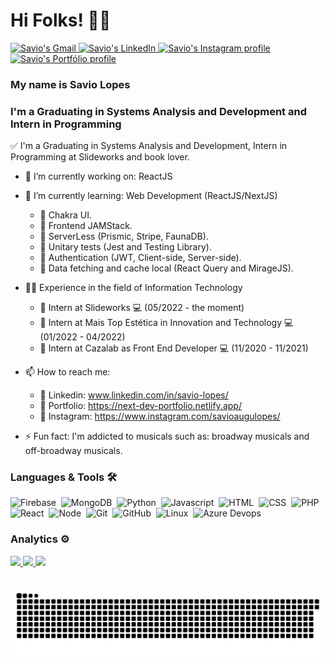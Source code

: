 # Hi Folks! 🏳️‍🌈

<p>
  <a href="mailto:savio.dev.lopes@gmail.com">
    <img src="https://img.shields.io/badge/-Gmail-c14438?style=flat-square&logo=Gmail&logoColor=3f72af&color=112d4e&link=savio.dev.lopes@gmail.com" alt="Savio's Gmail" />
  </a>
  
  <a href="https://www.linkedin.com/in/al%C3%ADcia-foureaux-7099a41b0/">
    <img src="https://img.shields.io/badge/-Linkedin-6633cc?style=flat-square&logo=Linkedin&logoColor=3f72af&color=112d4e&link=https://github.com/allyfx" alt="Savio's LinkedIn" />
  </a>
  
  <a href="https://www.instagram.com/savioaugulopes">
    <img src="https://img.shields.io/badge/-Instagram-6633cc?style=flat-square&logo=instagram&color=112d4e&logoColor=3f72af&link=https://www.instagram.com/savioaugulopes" alt="Savio's Instagram profile" />
  </a>
  
  <a href="https://next-dev-portfolio.netlify.app/">
    <img src="https://img.shields.io/badge/-Portfólio-6633cc?style=flat-square&logo=netlify&logoColor=3f72af&color=112d4e&link=https://next-dev-portfolio.netlify.app/" alt="Savio's Portfólio profile" />
  </a>
</p>


### My name is Savio Lopes

### I'm a Graduating in Systems Analysis and Development and Intern in Programming

✅ I'm a Graduating in Systems Analysis and Development, Intern in Programming at Slideworks and book lover.

- 🔭 I’m currently working on: ReactJS
- 🌱 I’m currently learning: Web Development (ReactJS/NextJS)
  - 🎯 Chakra UI.
  - 🎯 Frontend JAMStack.
  - 🎯 ServerLess (Prismic, Stripe, FaunaDB).
  - 🎯 Unitary tests (Jest and Testing Library).
  - 🎯 Authentication (JWT, Client-side, Server-side).
  - 🎯 Data fetching and cache local (React Query and MirageJS).

- 👨‍💻 Experience in the field of Information Technology
  - 🎯 Intern at Slideworks :computer: (05/2022 - the moment)
  - 🎯 Intern at Mais Top Estética in Innovation and Technology :computer: (01/2022 - 04/2022)
  - 🎯 Intern at Cazalab as Front End Developer :computer: (11/2020 - 11/2021)

- 📫 How to reach me: 
  - 🎯 Linkedin: www.linkedin.com/in/savio-lopes/
  - 🎯 Portfolio: https://next-dev-portfolio.netlify.app/
  - 🎯 Instagram: https://www.instagram.com/savioaugulopes/
- ⚡ Fun fact: I'm addicted to musicals such as: broadway musicals and off-broadway musicals.


### Languages & Tools 🛠  

![Firebase](https://img.shields.io/badge/-Firebase-05122A?style=for-the-badge&logo=firebase)&nbsp;
![MongoDB](https://img.shields.io/badge/-MongoDB-05122A?style=for-the-badge&logo=mongodb)&nbsp;
![Python](https://img.shields.io/badge/-Python-05122A?style=for-the-badge&logo=python)&nbsp;
![Javascript](https://img.shields.io/badge/-Javascript-05122A?style=for-the-badge&logo=javascript)&nbsp;
![HTML](https://img.shields.io/badge/-Html-05122A?style=for-the-badge&logo=html5)&nbsp;
![CSS](https://img.shields.io/badge/-Css-05122A?style=for-the-badge&logo=css3&logoColor=blue)&nbsp;
![PHP](https://img.shields.io/badge/-Php-05122A?style=for-the-badge&logo=php&logoColor=blue)&nbsp;
![React](https://img.shields.io/badge/-React-05122A?style=for-the-badge&logo=react)&nbsp;
![Node](https://img.shields.io/badge/-Node-05122A?style=for-the-badge&logo=node.js)&nbsp;
![Git](https://img.shields.io/badge/-Git-05122A?style=for-the-badge&logo=git)&nbsp;
![GitHub](https://img.shields.io/badge/-GitHub-05122A?style=for-the-badge&logo=github)&nbsp;
![Linux](https://img.shields.io/badge/-Linux-05122A?style=for-the-badge&logo=linux&logoColor=white)&nbsp;
![Azure Devops](https://img.shields.io/badge/-AzureDevops-05122A?style=for-the-badge&logo=azuredevops&logoColor=blue)&nbsp;

### Analytics ⚙️

 <div style="margin-left:auto; margin-right:auto">
  <a href="https://github.com/savio-2-lopes">
  <img height="180em" src="https://github-readme-stats.vercel.app/api?username=savio-2-lopes&show_icons=true&theme=tokyonight&include_all_commits=true&count_private=true"/>
  <img height="180em" src="https://github-readme-stats.vercel.app/api/top-langs/?username=savio-2-lopes&layout=compact&langs_count=7&theme=tokyonight"/>
  <img  src="https://github-readme-streak-stats.herokuapp.com/?user=savio-2-lopes&theme=tokyonight" height="180em" />
</div>

<br>
  
![Snake animation](https://github.com/savio-2-lopes/savio-2-lopes/blob/output/github-user-contribution.svg)
